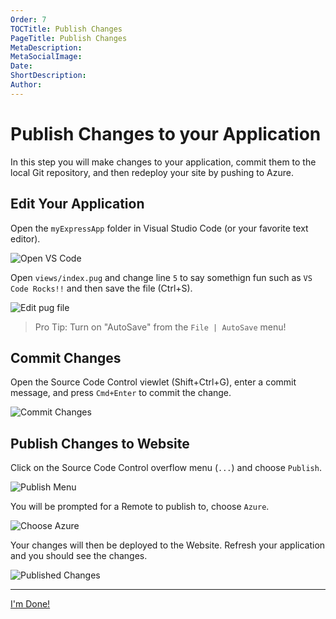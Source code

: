 ```yaml
---
Order: 7
TOCTitle: Publish Changes
PageTitle: Publish Changes
MetaDescription: 
MetaSocialImage: 
Date: 
ShortDescription: 
Author: 
---
```


# Publish Changes to your Application

In this step you will make changes to your application, commit them to the local Git repository, and then redeploy your site by pushing to Azure.

## Edit Your Application

Open the `myExpressApp` folder in Visual Studio Code (or your favorite text editor).

![Open VS Code](nodejs-deployment_openvscode.png)

Open `views/index.pug` and change line `5` to say somethign fun such as `VS Code Rocks!!` and then save the file (Ctrl+S).

![Edit pug file](nodejs-deployment_editpugfile.png)

> Pro Tip: Turn on "AutoSave" from the `File | AutoSave` menu!

## Commit Changes

Open the Source Code Control viewlet (Shift+Ctrl+G), enter a commit message, and press `Cmd+Enter` to commit the change. 

![Commit Changes](nodejs-deployment_commitchanges.png)

## Publish Changes to Website

Click on the Source Code Control overflow menu (`...`) and choose `Publish`.  

![Publish Menu](nodejs-deployment_publishmenu.png)

You will be prompted for a Remote to publish to, choose `Azure`.

![Choose Azure](nodejs-deployment_chooseazure.png)

Your changes will then be deployed to the Website. Refresh your application and you should see the changes.

![Published Changes](nodejs-deployment_vscoderocks.png)

---- 

<a class="tutorial-next-btn" href="/docs">I'm Done!</a>